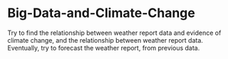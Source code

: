 # Big-Data-and-Climate-Change
Try to find the relationship between weather report data and evidence of climate change, and the relationship between weather report data.
Eventually, try to forecast the weather report, from previous data.

